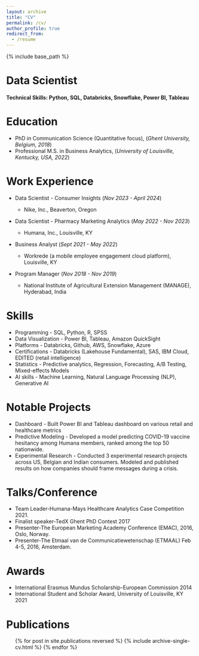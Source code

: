 ```yaml
---
layout: archive
title: "CV"
permalink: /cv/
author_profile: true
redirect_from:
  - /resume
---
```


{% include base_path %}
# Data Scientist

#### Technical Skills: Python, SQL, Databricks, Snowflake, Power BI, Tableau

Education
======
* PhD in Communication Science (Quantitative focus), (_Ghent University, Belgium, 2018_)
* Professional M.S. in Business Analytics, (_University of Louisville, Kentucky, USA, 2022_)

Work Experience
======
* Data Scientist - Consumer Insights                                                      (_Nov 2023 - April 2024_)
  * Nike, Inc., Beaverton, Oregon

* Data Scientist - Pharmacy Marketing Analytics                                           (_May 2022 - Nov 2023_)
  * Humana, Inc., Louisville, KY

* Business Analyst                                                                        (_Sept 2021 - May 2022_)
  * Workrede (a mobile employee engagement cloud platform), Louisville, KY

* Program Manager                                                                         (_Nov 2018 - Nov 2019_)
  * National Institute of Agricultural Extension Management (MANAGE), Hyderabad, India

Skills
======
* Programming - SQL, Python, R, SPSS
* Data Visualization - Power BI, Tableau, Amazon QuickSight
* Platforms - Databricks, Github, AWS, Snowflake, Azure
* Certifications - Databricks (Lakehouse Fundamental), SAS, IBM Cloud, EDITED (retail intelligence)
* Statistics - Predictive analytics, Regression, Forecasting, A/B Testing, Mixed-effects Models
* AI skills - Machine Learning, Natural Language Processing (NLP), Generative AI

Notable Projects
======
* Dashboard - Built Power BI and Tableau dashboard on various retail and healthcare metrics
* Predictive Modeling - Developed a model predicting COVID-19 vaccine hesitancy among Humana members, ranked among the top 50 nationwide.
* Experimental Research - Conducted 3 experimental research projects across US, Belgian and Indian consumers. Modeled and published 
  results on how companies should frame messages during a crisis.

Talks/Conference 
======
* Team Leader-Humana-Mays Healthcare Analytics Case Competition 2021.
* Finalist speaker-TedX Ghent PhD Contest 2017
* Presenter-The European Marketing Academy Conference (EMAC), 2016, Oslo, Norway.
* Presenter-The Etmaal van de Communicatiewetenschap (ETMAAL) Feb 4-5, 2016, Amsterdam.

Awards
======
* International Erasmus Mundus Scholarship-European Commission 2014
* International Student and Scholar Award, University of Louisville, KY 2021

Publications
======
  <ul>{% for post in site.publications reversed %}
    {% include archive-single-cv.html %}
  {% endfor %}</ul>
